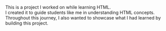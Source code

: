 This is a project I worked on while learning HTML. <br>
I created it to guide students like me in understanding HTML concepts. Throughout this journey, I also wanted to showcase what I had learned by building this project.
